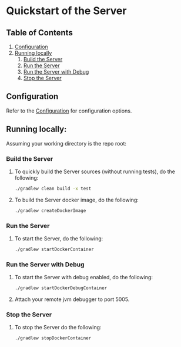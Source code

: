 # Quickstart of the Server

## Table of Contents
1. [Configuration](#configuration)
1. [Running locally](#running-locally)
   1. [Build the Server](#build-the-server)
   1. [Run the Server](#run-the-server)
   1. [Run the Server with Debug](#run-the-server-with-debug)
   1. [Stop the Server](#stop-the-server)

## Configuration

Refer to the [Configuration](configuration.md) for configuration options.

## Running locally:

Assuming your working directory is the repo root:

### Build the Server

1. To quickly build the Server sources (without running tests), do the following:
    ```bash
    ./gradlew clean build -x test
    ```

1. To build the Server docker image, do the following:
    ```bash
    ./gradlew createDockerImage
    ```

### Run the Server

1. To start the Server, do the following:
    ```bash
    ./gradlew startDockerContainer
    ```

### Run the Server with Debug

1. To start the Server with debug enabled, do the following:
    ```bash
    ./gradlew startDockerDebugContainer
    ```

1. Attach your remote jvm debugger to port 5005.

### Stop the Server

1. To stop the Server do the following:
    ```bash
    ./gradlew stopDockerContainer
    ```
